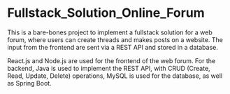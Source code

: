 # Fullstack_Solution_Online_Forum

This is a bare-bones project to implement a fullstack solution for a web forum, where users can create threads and makes posts on a website. The input from the frontend are sent via a REST API and stored in a database. 

React.js and Node.js are used for the frontend of the web forum. For the backend, Java is used to implement the REST API, with CRUD (Create, Read, Update, Delete) operations, MySQL is used for the database, as well as Spring Boot.
